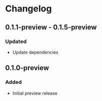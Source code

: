 # Changelog

## 0.1.1-preview - 0.1.5-preview
### Updated
- Update dependencies

## 0.1.0-preview
### Added
- Initial preview release